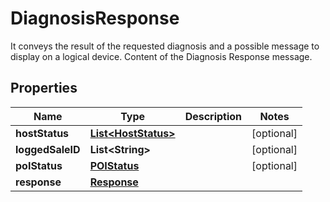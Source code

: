 

# DiagnosisResponse

It conveys the result of the requested diagnosis and a possible message to display on a logical device. Content of the Diagnosis Response message.

## Properties

| Name | Type | Description | Notes |
|------------ | ------------- | ------------- | -------------|
|**hostStatus** | [**List&lt;HostStatus&gt;**](HostStatus.md) |  |  [optional] |
|**loggedSaleID** | **List&lt;String&gt;** |  |  [optional] |
|**poIStatus** | [**POIStatus**](POIStatus.md) |  |  [optional] |
|**response** | [**Response**](Response.md) |  |  |



